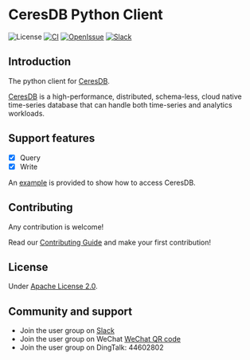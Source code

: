 # CeresDB Python Client

![License](https://img.shields.io/badge/license-Apache--2.0-green.svg)
[![CI](https://github.com/CeresDB/ceresdb-client-py/actions/workflows/ci.yml/badge.svg)](https://github.com/CeresDB/ceresdb-client-py/actions/workflows/ci.yml)
[![OpenIssue](https://img.shields.io/github/issues/CeresDB/ceresdb-client-py)](https://github.com/CeresDB/ceresdb-client-py/issues)
[![Slack](https://badgen.net/badge/Slack/Join%20CeresDB/0abd59?icon=slack)](https://join.slack.com/t/ceresdbcommunity/shared_invite/zt-1au1ihbdy-5huC9J9s2462yBMIWmerTw)

## Introduction
The python client for [CeresDB](https://github.com/CeresDB/ceresdb).

[CeresDB](https://github.com/CeresDB/ceresdb) is a high-performance, distributed, schema-less, cloud native time-series database that can handle both time-series and analytics workloads.

## Support features
- [x] Query
- [x] Write

An [example](examples/read_write.py) is provided to show how to access CeresDB.

## Contributing
Any contribution is welcome!

Read our [Contributing Guide](https://github.com/CeresDB/ceresdb/blob/main/CONTRIBUTING.md) and make your first contribution!

## License
Under [Apache License 2.0](./LICENSE).

## Community and support
- Join the user group on [Slack](https://join.slack.com/t/ceresdbcommunity/shared_invite/zt-1au1ihbdy-5huC9J9s2462yBMIWmerTw)
- Join the user group on WeChat [WeChat QR code](https://github.com/CeresDB/assets/blob/main/WeChatQRCode.jpg)
- Join the user group on DingTalk: 44602802
